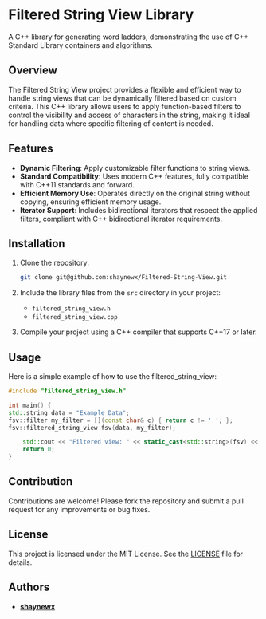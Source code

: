 # Filtered String View Library

A C++ library for generating word ladders, demonstrating the use of C++ Standard Library containers and algorithms.

## Overview
The Filtered String View project provides a flexible and efficient way to handle string views that can be dynamically filtered based on custom criteria. This C++ library allows users to apply function-based filters to control the visibility and access of characters in the string, making it ideal for handling data where specific filtering of content is needed.

## Features
- **Dynamic Filtering**: Apply customizable filter functions to string views.
- **Standard Compatibility**: Uses modern C++ features, fully compatible with C++11 standards and forward.
- **Efficient Memory Use**: Operates directly on the original string without copying, ensuring efficient memory usage.
- **Iterator Support**: Includes bidirectional iterators that respect the applied filters, compliant with C++ bidirectional iterator requirements.


## Installation
1. Clone the repository:
    ```sh
    git clone git@github.com:shaynewx/Filtered-String-View.git
    ```
2. Include the library files from the `src` directory in your project:
    - `filtered_string_view.h`
    - `filtered_string_view.cpp`

3. Compile your project using a C++ compiler that supports C++17 or later.


## Usage
Here is a simple example of how to use the filtered_string_view:
```c++
#include "filtered_string_view.h"

int main() {
std::string data = "Example Data";
fsv::filter my_filter = [](const char& c) { return c != ' '; };
fsv::filtered_string_view fsv(data, my_filter);

    std::cout << "Filtered view: " << static_cast<std::string>(fsv) << std::endl;
    return 0;
}
```






## Contribution

Contributions are welcome! Please fork the repository and submit a pull request for any improvements or bug fixes.

## License

This project is licensed under the MIT License. See the [LICENSE](LICENSE) file for details.

## Authors
- **[shaynewx](https://github.com/shaynewx)**

